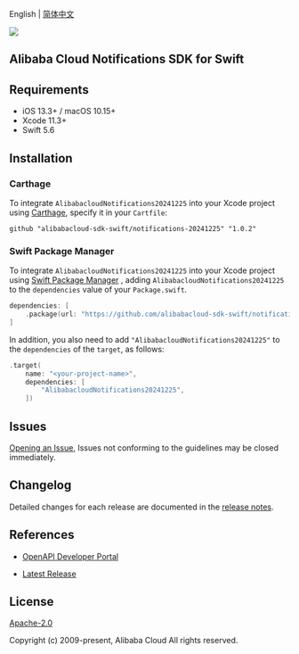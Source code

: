 English | [简体中文](README-CN.md)

![](https://aliyunsdk-pages.alicdn.com/icons/AlibabaCloud.svg)

## Alibaba Cloud Notifications SDK for Swift

## Requirements

- iOS 13.3+ / macOS 10.15+
- Xcode 11.3+
- Swift 5.6

## Installation

### Carthage

To integrate `AlibabacloudNotifications20241225` into your Xcode project using [Carthage](https://github.com/Carthage/Carthage), specify it in your `Cartfile`:

```ogdl
github "alibabacloud-sdk-swift/notifications-20241225" "1.0.2"
```

### Swift Package Manager

To integrate `AlibabacloudNotifications20241225` into your Xcode project using [Swift Package Manager](https://swift.org/package-manager/) , adding `AlibabacloudNotifications20241225` to the `dependencies` value of your `Package.swift`.

```swift
dependencies: [
    .package(url: "https://github.com/alibabacloud-sdk-swift/notifications-20241225.git", from: "1.0.2")
]
```

In addition, you also need to add `"AlibabacloudNotifications20241225"` to the `dependencies` of the `target`, as follows:

```swift
.target(
    name: "<your-project-name>",
    dependencies: [
        "AlibabacloudNotifications20241225",
    ])
```

## Issues

[Opening an Issue](https://github.com/alibabacloud-sdk-swift/notifications-20241225/issues/new), Issues not conforming to the guidelines may be closed immediately.

## Changelog

Detailed changes for each release are documented in the [release notes](./ChangeLog.txt).

## References

* [OpenAPI Developer Portal](https://next.api.alibabacloud.com/home)
- [Latest Release](https://github.com/alibabacloud-sdk-swift/notifications-20241225)

## License

[Apache-2.0](http://www.apache.org/licenses/LICENSE-2.0)

Copyright (c) 2009-present, Alibaba Cloud All rights reserved.
